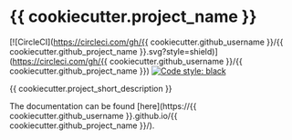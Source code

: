# {{ cookiecutter.project_name }}

[![CircleCI](https://circleci.com/gh/{{ cookiecutter.github_username }}/{{ cookiecutter.github_project_name }}.svg?style=shield)](https://circleci.com/gh/{{ cookiecutter.github_username }}/{{ cookiecutter.github_project_name }}) [![Code style: black](https://img.shields.io/badge/code%20style-black-000000.svg)](https://github.com/psf/black)


{{ cookiecutter.project_short_description }}

The documentation can be found [here](https://{{ cookiecutter.github_username }}.github.io/{{ cookiecutter.github_project_name }}/).

